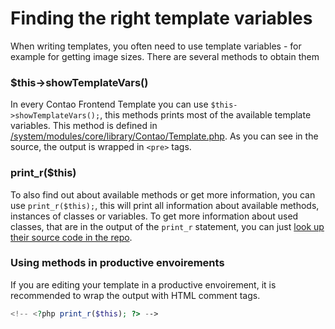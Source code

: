 # Finding the right template variables
When writing templates, you often need to use template variables - for example for getting image sizes. There are several methods to obtain them

### $this->showTemplateVars()
In every Contao Frontend Template you can use ```$this->showTemplateVars();```, this methods prints most of the available template variables. This method is defined in [/system/modules/core/library/Contao/Template.php][0].
As you can see in the source, the output is wrapped in ```<pre>``` tags.

### print_r($this)
To also find out about available methods or get more information, you can use ```print_r($this);```, this will print all information about available methods, instances of classes or variables.
To get more information about used classes, that are in the output of the ```print_r``` statement, you can just [look up their source code in the repo][1].

### Using methods in productive envoirements
If you are editing your template in a productive envoirement, it is recommended to wrap the output with HTML comment tags.
```php
<!-- <?php print_r($this); ?> -->
```

[0]: https://github.com/contao/core/blob/master/system/modules/core/library/Contao/Template.php#L238
[1]: https://github.com/contao/core/find/master
